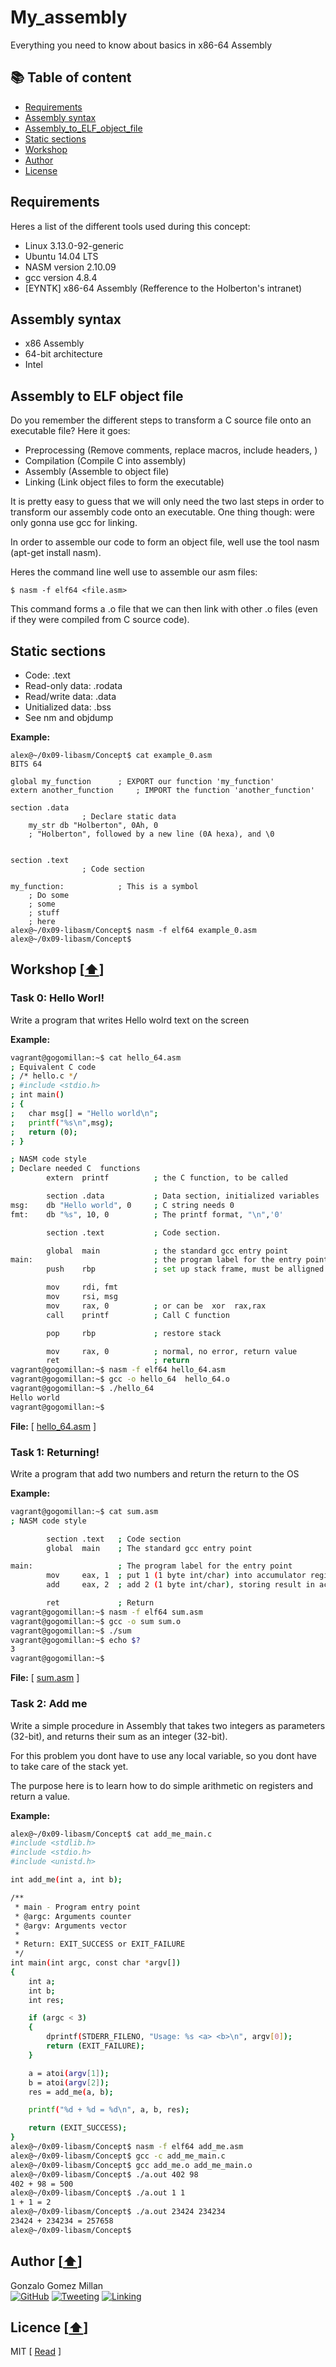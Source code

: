 # My_assembly
Everything you need to know about basics in x86-64 Assembly

## :books: Table of content
- [Requirements](#Requirements)
- [Assembly syntax](#Assembly-syntax)
- [Assembly_to_ELF_object_file](#Assembly)
- [Static sections](#Static-sections)
- [Workshop](#Workshop-arrow_up)
- [Author](#Author-arrow_up)
- [License](#Licence-arrow_up)

## Requirements
Heres a list of the different tools used during this concept: 
- Linux 3.13.0-92-generic
- Ubuntu 14.04 LTS
- NASM version 2.10.09
- gcc version 4.8.4
- [EYNTK] x86-64 Assembly (Refference to the Holberton's intranet)

## Assembly syntax
- x86 Assembly
- 64-bit architecture
- Intel

## Assembly to ELF object file
Do you remember the different steps to transform a C source file onto an
executable file? Here it goes:

- Preprocessing (Remove comments, replace macros, include headers, )
- Compilation (Compile C into assembly)
- Assembly (Assemble to object file)
- Linking (Link object files to form the executable)

It is pretty easy to guess that we will only need the two last steps in order
to transform our assembly code onto an executable. One thing though: were only
gonna use gcc for linking.

In order to assemble our code to form an object file, well use the tool nasm
(apt-get install nasm).

Heres the command line well use to assemble our asm files:
```
$ nasm -f elf64 <file.asm>
```
This command forms a .o file that we can then link with other .o files (even
if they were compiled from C source code).

## Static sections

- Code: .text
- Read-only data: .rodata
- Read/write data: .data
- Unitialized data: .bss
- See nm and objdump


**Example:**
```
alex@~/0x09-libasm/Concept$ cat example_0.asm 
BITS 64

global my_function      ; EXPORT our function 'my_function'
extern another_function     ; IMPORT the function 'another_function'

section .data
                ; Declare static data
    my_str db "Holberton", 0Ah, 0
    ; "Holberton", followed by a new line (0A hexa), and \0


section .text
                ; Code section

my_function:            ; This is a symbol
    ; Do some
    ; some
    ; stuff
    ; here
alex@~/0x09-libasm/Concept$ nasm -f elf64 example_0.asm 
alex@~/0x09-libasm/Concept$ 
```

## Workshop \[[:arrow_up:](#My_assembly)\]

### Task 0: Hello Worl!
Write a program that writes Hello wolrd text on the screen

**Example:**
```bash
vagrant@gogomillan:~$ cat hello_64.asm
; Equivalent C code
; /* hello.c */
; #include <stdio.h>
; int main()
; {
;   char msg[] = "Hello world\n";
;   printf("%s\n",msg);
;   return (0);
; }

; NASM code style
; Declare needed C  functions
        extern  printf          ; the C function, to be called

        section .data           ; Data section, initialized variables
msg:    db "Hello world", 0     ; C string needs 0
fmt:    db "%s", 10, 0          ; The printf format, "\n",'0'

        section .text           ; Code section.

        global  main            ; the standard gcc entry point
main:                           ; the program label for the entry point
        push    rbp             ; set up stack frame, must be alligned

        mov     rdi, fmt
        mov     rsi, msg
        mov     rax, 0          ; or can be  xor  rax,rax
        call    printf          ; Call C function

        pop     rbp             ; restore stack

        mov     rax, 0          ; normal, no error, return value
        ret                     ; return
vagrant@gogomillan:~$ nasm -f elf64 hello_64.asm
vagrant@gogomillan:~$ gcc -o hello_64  hello_64.o
vagrant@gogomillan:~$ ./hello_64
Hello world
vagrant@gogomillan:~$
```
**File:** 
\[ [hello_64.asm](hello_64.asm) \]

### Task 1: Returning!
Write a program that add two numbers and return the return to the OS

**Example:**
```bash
vagrant@gogomillan:~$ cat sum.asm
; NASM code style

        section .text   ; Code section
        global  main    ; The standard gcc entry point

main:                   ; The program label for the entry point
        mov     eax, 1  ; put 1 (1 byte int/char) into accumulator register
        add     eax, 2  ; add 2 (1 byte int/char), storing result in accumulator

        ret             ; Return
vagrant@gogomillan:~$ nasm -f elf64 sum.asm
vagrant@gogomillan:~$ gcc -o sum sum.o
vagrant@gogomillan:~$ ./sum
vagrant@gogomillan:~$ echo $?
3
vagrant@gogomillan:~$
```
**File:** 
\[ [sum.asm](sum.asm) \]

### Task 2: Add me

Write a simple procedure in Assembly that takes two integers as parameters
(32-bit), and returns their sum as an integer (32-bit).  

For this problem you dont have to use any local variable, so you dont have to
take care of the stack yet.  

The purpose here is to learn how to do simple arithmetic on registers and return
a value.

**Example:**  
```bash
alex@~/0x09-libasm/Concept$ cat add_me_main.c 
#include <stdlib.h>
#include <stdio.h>
#include <unistd.h>

int add_me(int a, int b);

/**
 * main - Program entry point
 * @argc: Arguments counter
 * @argv: Arguments vector
 *
 * Return: EXIT_SUCCESS or EXIT_FAILURE
 */
int main(int argc, const char *argv[])
{
    int a;
    int b;
    int res;

    if (argc < 3)
    {
        dprintf(STDERR_FILENO, "Usage: %s <a> <b>\n", argv[0]);
        return (EXIT_FAILURE);
    }

    a = atoi(argv[1]);
    b = atoi(argv[2]);
    res = add_me(a, b);

    printf("%d + %d = %d\n", a, b, res);

    return (EXIT_SUCCESS);
}
alex@~/0x09-libasm/Concept$ nasm -f elf64 add_me.asm 
alex@~/0x09-libasm/Concept$ gcc -c add_me_main.c 
alex@~/0x09-libasm/Concept$ gcc add_me.o add_me_main.o 
alex@~/0x09-libasm/Concept$ ./a.out 402 98
402 + 98 = 500
alex@~/0x09-libasm/Concept$ ./a.out 1 1
1 + 1 = 2
alex@~/0x09-libasm/Concept$ ./a.out 23424 234234
23424 + 234234 = 257658
alex@~/0x09-libasm/Concept$ 
```

## Author \[[:arrow_up:](#My_assembly)\]
Gonzalo Gomez Millan  
[![GitHub](https://img.shields.io/badge/github-%23100000.svg?&style=for-the-badge&logo=github&logoColor=white)](https://github.com/gogomillan)
[![Tweeting](https://img.shields.io/badge/twitter-%231DA1F2.svg?&style=for-the-badge&logo=twitter&logoColor=white)](https://twitter.com/gogomillan)
[![Linking](https://img.shields.io/badge/linkedin-%230077B5.svg?&style=for-the-badge&logo=linkedin&logoColor=white)](https://linkedin.com/in/gogomillan)

## Licence \[[:arrow_up:](#My_assembly)\]
MIT
\[ [Read](LICENSE) \]
